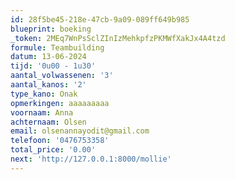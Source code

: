 ```yaml
---
id: 28f5be45-218e-47cb-9a09-089ff649b985
blueprint: boeking
_token: 2MEq7WnPsSclZInIzMehkpfzPKMWfXakJx4A4tzd
formule: Teambuilding
datum: 13-06-2024
tijd: '0u00 - 1u30'
aantal_volwassenen: '3'
aantal_kanos: '2'
type_kano: Onak
opmerkingen: aaaaaaaaa
voornaam: Anna
achternaam: Olsen
email: olsenannayodit@gmail.com
telefoon: '0476753358'
total_price: '0.00'
next: 'http://127.0.0.1:8000/mollie'
---
```

